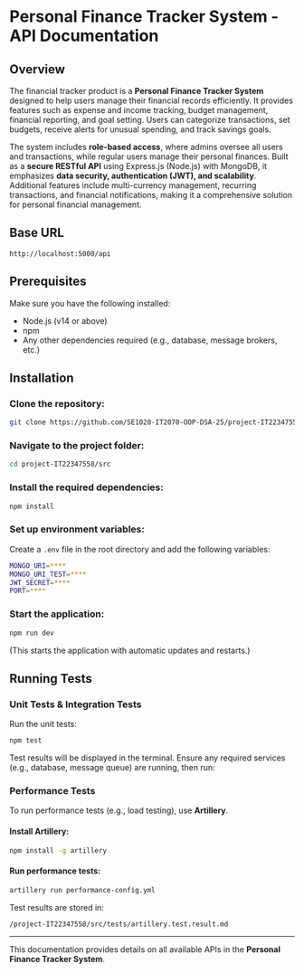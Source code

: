 # Personal Finance Tracker System - API Documentation

## Overview
The financial tracker product is a **Personal Finance Tracker System** designed to help users manage their financial records efficiently. It provides features such as expense and income tracking, budget management, financial reporting, and goal setting. Users can categorize transactions, set budgets, receive alerts for unusual spending, and track savings goals.

The system includes **role-based access**, where admins oversee all users and transactions, while regular users manage their personal finances. Built as a **secure RESTful API** using Express.js (Node.js) with MongoDB, it emphasizes **data security, authentication (JWT), and scalability**. Additional features include multi-currency management, recurring transactions, and financial notifications, making it a comprehensive solution for personal financial management.

## Base URL
```
http://localhost:5000/api
```

## Prerequisites
Make sure you have the following installed:
- Node.js (v14 or above)
- npm
- Any other dependencies required (e.g., database, message brokers, etc.)

## Installation
### Clone the repository:
```sh
git clone https://github.com/SE1020-IT2070-OOP-DSA-25/project-IT22347558.git
```

### Navigate to the project folder:
```sh
cd project-IT22347558/src
```

### Install the required dependencies:
```sh
npm install
```

### Set up environment variables:
Create a `.env` file in the root directory and add the following variables:
```sh
MONGO_URI=****
MONGO_URI_TEST=****
JWT_SECRET=****
PORT=****
```

### Start the application:
```sh
npm run dev
```
(This starts the application with automatic updates and restarts.)

## Running Tests
### Unit Tests & Integration Tests
Run the unit tests:
```sh
npm test
```
Test results will be displayed in the terminal.
Ensure any required services (e.g., database, message queue) are running, then run:


### Performance Tests
To run performance tests (e.g., load testing), use **Artillery**.

#### Install Artillery:
```sh
npm install -g artillery
```

#### Run performance tests:
```sh
artillery run performance-config.yml
```
Test results are stored in:
```
/project-IT22347558/src/tests/artillery.test.result.md
```

---

This documentation provides details on all available APIs in the **Personal Finance Tracker System**.

